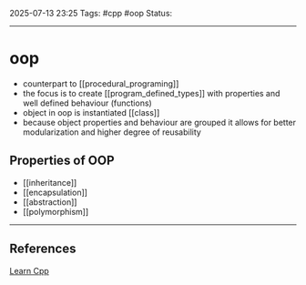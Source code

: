 
2025-07-13 23:25
Tags: #cpp #oop
Status:

---
# oop
- counterpart to [[procedural_programing]]
- the focus is to create [[program_defined_types]] with properties and well defined behaviour (functions)
- object in oop is instantiated [[class]]
- because object properties and behaviour are grouped it allows for better modularization and higher degree of reusability
## Properties of OOP
- [[inheritance]]
- [[encapsulation]]
- [[abstraction]]
- [[polymorphism]]

---
## References
[Learn Cpp](https://www.learncpp.com/cpp-tutorial/introduction-to-object-oriented-programming/)

